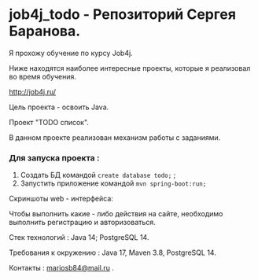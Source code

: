# job4j_todo - Репозиторий Сергея Баранова.

Я прохожу обучение по курсу Job4j.

Ниже находятся наиболее интересные проекты, которые я реализовал во время обучения.

http://job4j.ru/

Цель проекта - освоить Java.

Проект "TODO список".

В данном проекте реализован механизм работы с заданиями.

### Для запуска проекта :

1. Создать БД командой `create database todo;` ;
2. Запустить приложение командой `mvn spring-boot:run;`

Скриншоты  web - интерфейса:

Чтобы выполнить какие - либо действия на сайте, 
необходимо выполнить регистрацию и авторизоваться.

Стек технологий : Java 14; PostgreSQL 14.

Требования к окружению : Java 17, Maven 3.8, PostgreSQL 14.

Контакты : mariosb84@mail.ru .

